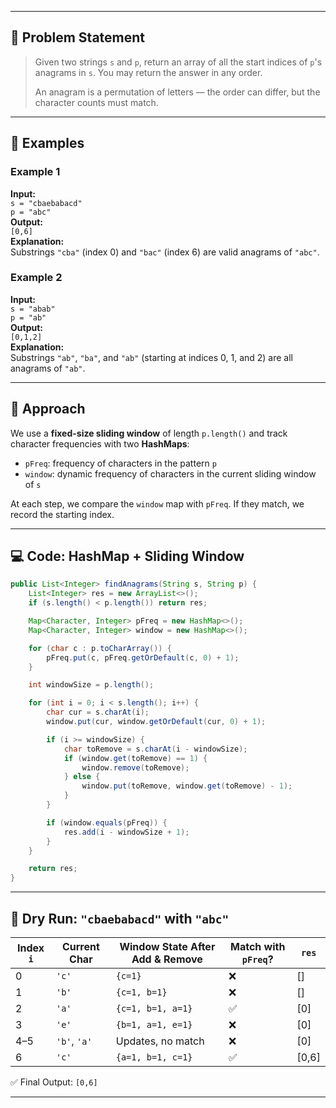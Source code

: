 
---

## 📄 Problem Statement

> Given two strings `s` and `p`, return an array of all the start indices of `p`'s anagrams in `s`. You may return the answer in any order.  
>  
> An anagram is a permutation of letters — the order can differ, but the character counts must match.

---

## 🧪 Examples

### Example 1  
**Input:**  
`s = "cbaebabacd"`  
`p = "abc"`  
**Output:**  
`[0,6]`  
**Explanation:**  
Substrings `"cba"` (index 0) and `"bac"` (index 6) are valid anagrams of `"abc"`.

### Example 2  
**Input:**  
`s = "abab"`  
`p = "ab"`  
**Output:**  
`[0,1,2]`  
**Explanation:**  
Substrings `"ab"`, `"ba"`, and `"ab"` (starting at indices 0, 1, and 2) are all anagrams of `"ab"`.

---

## 🚀 Approach

We use a **fixed-size sliding window** of length `p.length()` and track character frequencies with two **HashMaps**:
- `pFreq`: frequency of characters in the pattern `p`
- `window`: dynamic frequency of characters in the current sliding window of `s`

At each step, we compare the `window` map with `pFreq`. If they match, we record the starting index.

---

## 💻 Code: HashMap + Sliding Window

```java
public List<Integer> findAnagrams(String s, String p) {
    List<Integer> res = new ArrayList<>();
    if (s.length() < p.length()) return res;

    Map<Character, Integer> pFreq = new HashMap<>();
    Map<Character, Integer> window = new HashMap<>();

    for (char c : p.toCharArray()) {
        pFreq.put(c, pFreq.getOrDefault(c, 0) + 1);
    }

    int windowSize = p.length();

    for (int i = 0; i < s.length(); i++) {
        char cur = s.charAt(i);
        window.put(cur, window.getOrDefault(cur, 0) + 1);

        if (i >= windowSize) {
            char toRemove = s.charAt(i - windowSize);
            if (window.get(toRemove) == 1) {
                window.remove(toRemove);
            } else {
                window.put(toRemove, window.get(toRemove) - 1);
            }
        }

        if (window.equals(pFreq)) {
            res.add(i - windowSize + 1);
        }
    }

    return res;
}
```

---

## 🧵 Dry Run: `"cbaebabacd"` with `"abc"`

| Index `i` | Current Char | Window State After Add & Remove | Match with `pFreq`? | `res` |
|-----------|--------------|-------------------------------|----------------------|-------|
| 0         | `'c'`        | `{c=1}`                        | ❌                    | []    |
| 1         | `'b'`        | `{c=1, b=1}`                   | ❌                    | []    |
| 2         | `'a'`        | `{c=1, b=1, a=1}`              | ✅                    | [0]   |
| 3         | `'e'`        | `{b=1, a=1, e=1}`              | ❌                    | [0]   |
| 4–5       | `'b'`, `'a'` | Updates, no match              | ❌                    | [0]   |
| 6         | `'c'`        | `{a=1, b=1, c=1}`              | ✅                    | [0,6] |

✅ Final Output: `[0,6]`

---

